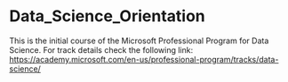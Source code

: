 # Data_Science_Orientation
This is the initial course of the Microsoft Professional Program for Data Science.
For track details check the following link: https://academy.microsoft.com/en-us/professional-program/tracks/data-science/
